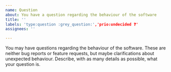 ```yaml
---
name: Question
about: You have a question regarding the behaviour of the software
title: ''
labels: 'type:question :grey_question:','prio:undecided ❓'
assignees: ''

---
```


You may have questions regarding the behaviour of the software. These are neither bug reports or feature requests, but maybe clarifications about unexpected behaviour. Describe, with as many details as possible, what your question is.
